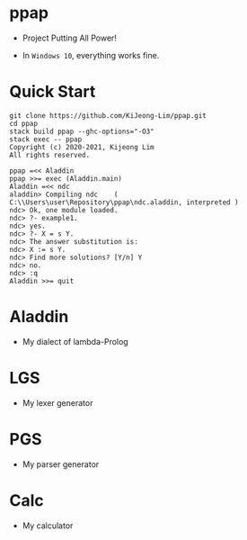 # ppap

- Project Putting All Power!

- In `Windows 10`, everything works fine.

# Quick Start

```
git clone https://github.com/KiJeong-Lim/ppap.git
cd ppap
stack build ppap --ghc-options="-O3"
stack exec -- ppap
Copyright (c) 2020-2021, Kijeong Lim
All rights reserved.

ppap =<< Aladdin
ppap >>= exec (Aladdin.main)
Aladdin =<< ndc
aladdin> Compiling ndc    ( C:\\Users\user\Repository\ppap\ndc.aladdin, interpreted )
ndc> Ok, one module loaded.
ndc> ?- example1.
ndc> yes.
ndc> ?- X = s Y.
ndc> The answer substitution is:
ndc> X := s Y.
ndc> Find more solutions? [Y/n] Y
ndc> no.
ndc> :q
Aladdin >>= quit
```

# Aladdin

- My dialect of lambda-Prolog

# LGS

- My lexer generator

# PGS

- My parser generator

# Calc

- My calculator
